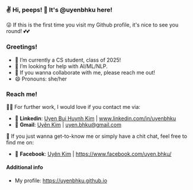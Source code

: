 ### ✌️ Hi, peeps! 👋 It's @uyenbhku here!
😜 If this is the first time you visit my Github profile, it's nice to see you round! 💕💕

### Greetings!
- 🔭 I’m currently a CS student, class of 2025!
- 🤔 I’m looking for help with AI/ML/NLP. 
- 💬 If you wanna collaborate with me, please reach me out! 
- 😄 Pronouns: she/her 


### Reach me!
👩‍💻 For further work, I would love if you contact me via:
- 📘 **Linkedin**: <a href="www.linkedin.com/in/uyenbhku" target="_blank" >Uyen Bui Huynh Kim</a> | www.linkedin.com/in/uyenbhku
- 📧 **Gmail**: <a href="mailto:uyen.bhku@gmail.com" target="_blank" >Uyên Kim</a> | uyen.bhku@gmail.com

💬 If you just wanna get-to-know me or simply have a chit chat, feel free to find me on:
- 🌱 **Facebook**: <a href="https://www.facebook.com/uyen.bhku/" target="_blank" >Uyên Kim</a> | https://www.facebook.com/uyen.bhku/

#### Additional info
- My profile: https://uyenbhku.github.io

<!--
**uyenbhku/uyenbhku** is a ✨ _special_ ✨ repository because its `README.md` (this file) appears on your GitHub profile.
-->
